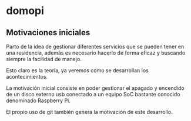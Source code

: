 # domopi

## Motivaciones iniciales

Parto de la idea de gestionar diferentes servicios que se pueden tener en 
una residencia, además es necesario hacerlo de forma eficaz y buscando 
siempre la facilidad de manejo.

Esto claro es la teoría, ya veremos como se desarrollan los acontecimientos.

La motivación inicial consiste en poder gestionar el apagado y encendido de
un disco externo usb conectado a un equipo SoC bastante conocido denominado
Raspberry Pi.

El propio uso de git también genera la motivación de este desarrollo. 
